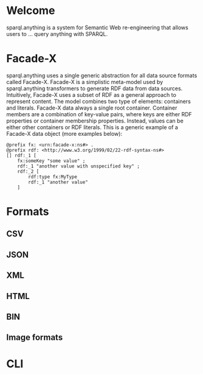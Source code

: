 # Welcome
sparql.anything is a system for Semantic Web re-engineering that allows users to ... query anything with SPARQL.

# Facade-X
sparql.anything uses a single generic abstraction for all data source formats called Facade-X.
Facade-X is a simplistic meta-model used by sparql.anything transformers to generate RDF data from data sources.
Intuitively, Facade-X uses a subset of RDF as a general approach to represent content.
The model combines two type of elements: containers and literals.
Facade-X data always a single root container. 
Container members are a combination of key-value pairs, where keys are either RDF properties or container membership properties.
Instead, values can be either other containers or RDF literals.
This is a generic example of a Facade-X data object (more examples below):
```
@prefix fx: <urn:facade-x:ns#> .
@prefix rdf: <http://www.w3.org/1999/02/22-rdf-syntax-ns#> 
[] rdf:_1 [
    fx:someKey "some value" ;
    rdf:_1 "another value with unspecified key" ;
    rdf:_2 [
        rdf:type fx:MyType
        rdf:_1 "another value" 
    ]
```
# Formats


## CSV

## JSON

## XML

## HTML

## BIN

## Image formats

# CLI